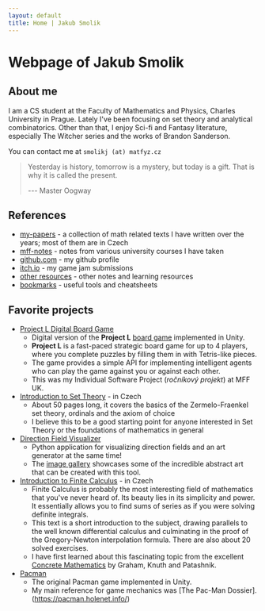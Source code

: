```yaml
---
layout: default
title: Home | Jakub Smolik
---
```


# Webpage of Jakub Smolik

## About me

I am a CS student at the Faculty of Mathematics and Physics, Charles University in Prague. Lately I've been focusing on set theory and analytical combinatorics. Other than that, I enjoy Sci-fi and Fantasy literature, especially The Witcher series and the works of Brandon Sanderson.

You can contact me at `smolikj (at) matfyz.cz`

> Yesterday is history, tomorrow is a mystery, but today is a gift. That is why it is called the present.
>
> --- Master Oogway

## References

- [my-papers](papers) - a collection of math related texts I have written over the years; most of them are in Czech
- [mff-notes](mff-notes) - notes from various university courses I have taken
- [github.com](https://github.com/couleslaw) - my github profile
- [itch.io](https://itch.io/profile/couleslaw) - my game jam submissions
- [other resources](other) - other notes and learning resources
- [bookmarks](./bookmarks) - useful tools and cheatsheets

## Favorite projects

- [Project L Digital Board Game](https://github.com/Couleslaw/Project-L)
  - Digital version of the **Project L** [board game](https://www.boardcubator.com/games/project-l/) implemented in Unity.
  - **Project L** is a fast-paced strategic board game for up to 4 players, where you complete puzzles by filling them in with Tetris-like pieces.
  - The game provides a simple API for implementing intelligent agents who can play the game against you or against each other.
  - This was my Individual Software Project (_ročníkový projekt_) at MFF UK.
- [Introduction to Set Theory](https://raw.githack.com/Couleslaw/my-papers/main/cs/Introduction_To_Set_Theory.pdf) - in Czech
  - About 50 pages long, it covers the basics of the Zermelo-Fraenkel set theory, ordinals and the axiom of choice
  - I believe this to be a good starting point for anyone interested in Set Theory or the foundations of mathematics in general
- [Direction Field Visualizer](https://github.com/Couleslaw/Direction-Field-Visualizer)
  - Python application for visualizing direction fields and an art generator at the same time!
  - The [image gallery](https://github.com/Couleslaw/Direction-Field-Visualizer/wiki/gallery) showcases some of the incredible abstract art that can be created with this tool.
- [Introduction to Finite Calculus](https://raw.githack.com/Couleslaw/my-papers/main/cs/Finite_Calculus.pdf) - in Czech
  - Finite Calculus is probably the most interesting field of mathematics that you've never heard of. Its beauty lies in its simplicity and power. It essentially allows you to find sums of series as if you were solving definite integrals.
  - This text is a short introduction to the subject, drawing parallels to the well known differential calculus and culminating in the proof of the Gregory-Newton interpolation formula. There are also about 20 solved exercises.
  - I have first learned about this fascinating topic from the excellent [Concrete Mathematics](https://en.wikipedia.org/wiki/Concrete_Mathematics) by Graham, Knuth and Patashnik.
- [Pacman](https://github.com/Couleslaw/Pac-man)
  - The original Pacman game implemented in Unity.
  - My main reference for game mechanics was [The Pac-Man Dossier].(https://pacman.holenet.info/)
